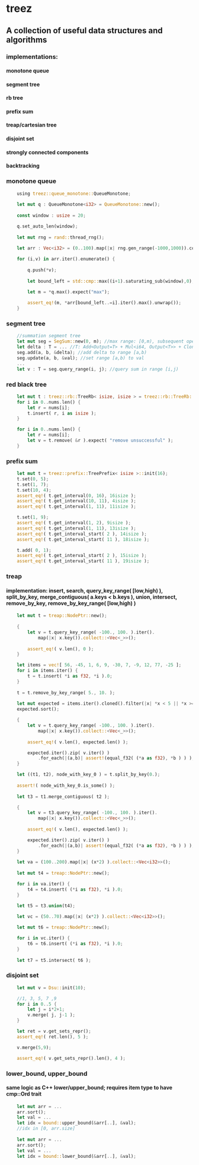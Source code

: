# treez

## A collection of useful data structures and algorithms

### implementations:
#### monotone queue
#### segment tree
#### rb tree
#### prefix sum
#### treap/cartesian tree
#### disjoint set
#### strongly connected components
#### backtracking

### monotone queue
```rust
    using treez::queue_monotone::QueueMonotone;
    
    let mut q : QueueMonotone<i32> = QueueMonotone::new();
    
    const window : usize = 20;

    q.set_auto_len(window);
    
    let mut rng = rand::thread_rng();

    let arr : Vec<i32> = (0..100).map(|x| rng.gen_range(-1000,1000)).collect();
    
    for (i,v) in arr.iter().enumerate() {
        
        q.push(*v);
       
        let bound_left = std::cmp::max((i+1).saturating_sub(window),0);

        let m = *q.max().expect("max");
        
        assert_eq!(m, *arr[bound_left..=i].iter().max().unwrap());
    }
```

### segment tree
```rust
    //summation segment tree
    let mut seg = SegSum::new(0, m); //max range: [0,m), subsequent operations have to be within this range
	let delta : T = ... //T: Add<Output=T> + Mul<i64, Output<T>> + Clone + Default + Debug
    seg.add(a, b, &delta); //add delta to range [a,b)
    seg.update(a, b, &val); //set range [a,b) to val
    ...
    let v : T = seg.query_range(i, j); //query sum in range [i,j)
```

### red black tree
```rust
    let mut t : treez::rb::TreeRb< isize, isize > = treez::rb::TreeRb::new();
    for i in 0..nums.len() {
        let r = nums[i];
        t.insert( r, i as isize );
    }

    for i in 0..nums.len() {
        let r = nums[i];
        let v = t.remove( &r ).expect( "remove unsuccessful" );
    }
```
        
### prefix sum
```rust
    let mut t = treez::prefix::TreePrefix< isize >::init(16);
    t.set(0, 5);
    t.set(1, 7);
    t.set(10, 4);
    assert_eq!( t.get_interval(0, 16), 16isize );
    assert_eq!( t.get_interval(10, 11), 4isize );
    assert_eq!( t.get_interval(1, 11), 11isize );

    t.set(1, 9);
    assert_eq!( t.get_interval(1, 2), 9isize );
    assert_eq!( t.get_interval(1, 11), 13isize );
    assert_eq!( t.get_interval_start( 2 ), 14isize );
    assert_eq!( t.get_interval_start( 11 ), 18isize );

    t.add( 0, 1);
    assert_eq!( t.get_interval_start( 2 ), 15isize );
    assert_eq!( t.get_interval_start( 11 ), 19isize );
```

### treap
#### implementation: insert, search, query_key_range( [low,high) ), split_by_key, merge_contiguous( a.keys < b.keys ), union, intersect, remove_by_key, remove_by_key_range( [low,high) )
```rust
    let mut t = treap::NodePtr::new();
    
    {
        let v = t.query_key_range( -100., 100. ).iter().
            map(|x| x.key()).collect::<Vec<_>>();
        
        assert_eq!( v.len(), 0 );
    }

    let items = vec![ 56, -45, 1, 6, 9, -30, 7, -9, 12, 77, -25 ];
    for i in items.iter() {
        t = t.insert( *i as f32, *i ).0;
    }
    
    t = t.remove_by_key_range( 5., 10. );
    
    let mut expected = items.iter().cloned().filter(|x| *x < 5 || *x >= 10 ).collect::<Vec<_>>();
    expected.sort();

    {
        let v = t.query_key_range( -100., 100. ).iter().
            map(|x| x.key()).collect::<Vec<_>>();
        
        assert_eq!( v.len(), expected.len() );

        expected.iter().zip( v.iter() )
            .for_each(|(a,b)| assert!(equal_f32( (*a as f32), *b ) ) );
    }

    let ((t1, t2), node_with_key_0 ) = t.split_by_key(0.);
    
    assert!( node_with_key_0.is_some() );
    
    let t3 = t1.merge_contiguous( t2 );

    {
        let v = t3.query_key_range( -100., 100. ).iter().
            map(|x| x.key()).collect::<Vec<_>>();
        
        assert_eq!( v.len(), expected.len() );

        expected.iter().zip( v.iter() )
            .for_each(|(a,b)| assert!(equal_f32( (*a as f32), *b ) ) );
    }
    
    let va = (100..200).map(|x| (x*2) ).collect::<Vec<i32>>();
    
    let mut t4 = treap::NodePtr::new();

    for i in va.iter() {
        t4 = t4.insert( (*i as f32), *i ).0;
    }

    let t5 = t3.union(t4);
    
    let vc = (50..70).map(|x| (x*2) ).collect::<Vec<i32>>();

    let mut t6 = treap::NodePtr::new();

    for i in vc.iter() {
        t6 = t6.insert( (*i as f32), *i ).0;
    }
    
    let t7 = t5.intersect( t6 );    
```

### disjoint set
```rust
    let mut v = Dsu::init(10);

    //1, 3, 5, 7 ,9
    for i in 0..5 {
        let j = i*2+1;
        v.merge( j, j-1 );
    }

    let ret = v.get_sets_repr();
    assert_eq!( ret.len(), 5 );

    v.merge(5,9);

    assert_eq!( v.get_sets_repr().len(), 4 );
```

### lower_bound, upper_bound
#### same logic as C++ lower/upper_bound; requires item type to have cmp::Ord trait
```rust
    let mut arr = ...
    arr.sort();
    let val = ...
    let idx = bound::upper_bound(&arr[..], &val);
    //idx in [0, arr.size]
    
    let mut arr = ...
    arr.sort();
    let val = ...
    let idx = bound::lower_bound(&arr[..], &val);
```
